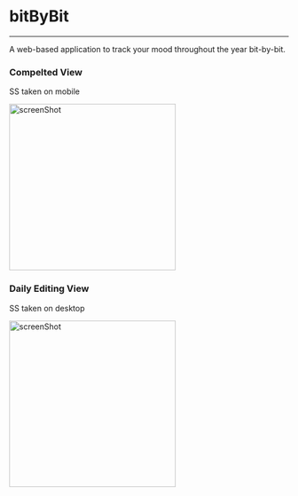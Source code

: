 # bitByBit

---

A web-based application to track your mood throughout the year bit-by-bit.

### Compelted View
SS taken on mobile

<img src="https://user-images.githubusercontent.com/8093520/120398044-703a7a00-c307-11eb-956f-603af0938f5e.png" alt="screenShot" width="300"/>

### Daily Editing View
SS taken on desktop

<img src="https://user-images.githubusercontent.com/8093520/120400039-26539300-c30b-11eb-8942-5c5f61e1078c.png" alt="screenShot" width="300"/>

